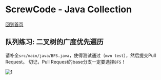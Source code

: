 # ScrewCode - Java Collection 

[回到首页](https://github.com/screwcode/JavaCollection)

## 队列练习: 二叉树的广度优先遍历

请补全`src/main/java/BFS.java`，使得测试通过（`mvn test`），然后提交Pull Request。
切记，Pull Request的base分支一定要选择`BFS`！

![1](https://raw.githubusercontent.com/screwcode/SumOfTwoIntegers/master/images/compare-pr.png)